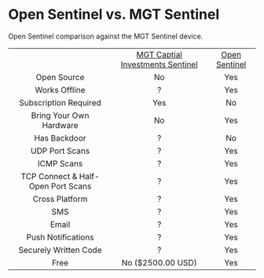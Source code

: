 # Open Sentinel vs. MGT Sentinel 

Open Sentinel comparison against the MGT Sentinel device.

|   |   |   |
|:-:|:-:|:-:|
|  | [MGT Captial Investments Sentinel](https://mgtci.com/content/products/sentinel/index.html) | [Open Sentinel](https://opensentinel.org)  |
| Open Source | No  |  Yes |
| Works Offline  | ? | Yes |
| Subscription Required  | Yes | No |
| Bring Your Own Hardware  | No | Yes  |
| Has Backdoor | ? | No |
| UDP Port Scans | ? | Yes  |
| ICMP Scans | ? | Yes  |
| TCP Connect & Half-Open Port Scans | ? | Yes |
| Cross Platform | ? | Yes |
| SMS | ? | Yes |
| Email | ? | Yes |
| Push Notifications | ? | Yes |
| Securely Written Code | ? | Yes |
| Free | No ($2500.00 USD) |  Yes |





